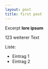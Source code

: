 ```yaml
---
layout: post
title: first post
---
```



Excerpt **lore ipsum**


<!--more--> 

123
weiterer Text

Liste:
* Eintrag 1
* Eintrag 2
